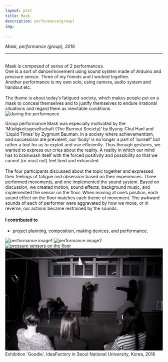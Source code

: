 ```yaml
---
layout: post
title: Mask
description: performance(group)
img:

---
```


<i>Mask, performance (group), 2016</i>

***

<br/>
Mask is composed of series of 2 performances.  <br/>
One is a sort of dance/movement using sound system made of Arduino and pressure sensor. Three of my friends and I worked together.<br/>
Another performance is my own solo, using camera, audio system and handout etc.  <br/><br/>
The theme is about today’s fatigued-society, which makes people put on a mask to conceal themselves and to justify themselves to endure irrational situations and regard them as inevitable conditions. 


<div class="img_row">
	<img class="col three" src="{{ site.baseurl }}/img/396.jpg" alt="during the performance" title="during the performance"/>
</div>

Group performance Mask was especially motivated by the ‘Müdigkeitsgesellschaft (The Burnout Society)’ by Byung-Chul Hanl and ‘Liquid Times’ by Zygmunt Bauman. In a society where achievementism, and successism are prevalent, our ‘body’ is no longer a part of ‘ourself’ but rather a tool for us to exploit and use efficiently. Thus through gestures, we wanted to express our cries about the reality. A reality in which our mind has to brainwash itself with the forced positivity and possibility so that we cannot (or must not) feel tired and exhausted. 
<br/><br/>
The four participants discussed about the topic together and expressed their feelings of fatigue and obsession based on their experiences. Three performed movements, and one implemented the sound system. Based on discussion, we created motion, sound effects, background music, and implemented the sensor on the floor. When moving at one’s position, each sound effect on the floor matches each theme of movement. The awkward sounds of each of performer were aggravated by how we move, or in reverse, our actions became restrained by the sounds.
<br/>

#### I contributed to
<ul>
	<li>project planning, composition, making devices, and performance.</li>
</ul>


<div class="img_row">
<img class="col one" src="{{ site.baseurl }}/img/397.jpg" alt="performance image1" title="performance image1"/>
	<img class="col two" src="{{ site.baseurl }}/img/398.jpg" alt="performance image2" title="performance image2"/>
</div>

<div class="img_row">
	<img class="col three" src="{{ site.baseurl }}/img/393.jpg" alt="pressure sensors on the floor" title="pressure sensors on the floor"/>
</div>

<img class="col three" src="/img/399.jpg" alt="during the performance" title="during the performance"/>

<div class="col three caption">
	Exhibition 'Goodie', IdeaFactory in Seoul National University, Korea, 2016
</div>

<br/><br/><br/>
